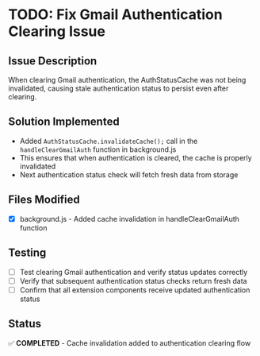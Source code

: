 # TODO: Fix Gmail Authentication Clearing Issue

## Issue Description

When clearing Gmail authentication, the AuthStatusCache was not being invalidated, causing stale authentication status to persist even after clearing.

## Solution Implemented

- Added `AuthStatusCache.invalidateCache();` call in the `handleClearGmailAuth` function in background.js
- This ensures that when authentication is cleared, the cache is properly invalidated
- Next authentication status check will fetch fresh data from storage

## Files Modified

- [x] background.js - Added cache invalidation in handleClearGmailAuth function

## Testing

- [ ] Test clearing Gmail authentication and verify status updates correctly
- [ ] Verify that subsequent authentication status checks return fresh data
- [ ] Confirm that all extension components receive updated authentication status

## Status

✅ **COMPLETED** - Cache invalidation added to authentication clearing flow
